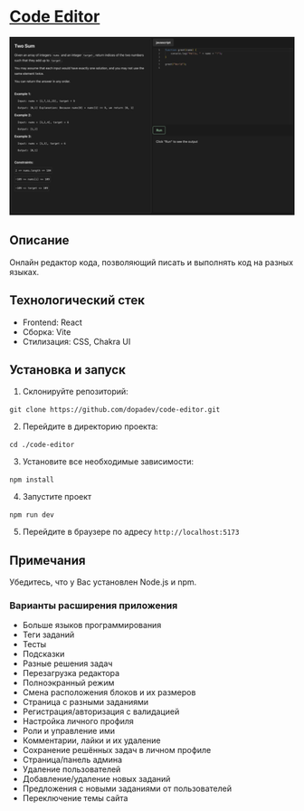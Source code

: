 # <a href="https://code-editor-2a054.web.app" target="_blank" rel="noreferrer">Code Editor</a>

![Code Editor preview](https://github.com/dopadev/code-editor/raw/main/preview/code-editor.png)

## Описание

Онлайн редактор кода, позволяющий писать и выполнять код на разных языках.

## Технологический стек

- Frontend: React
- Сборка: Vite
- Стилизация: CSS, Chakra UI

## Установка и запуск

1. Склонируйте репозиторий:

`git clone https://github.com/dopadev/code-editor.git`

2. Перейдите в директорию проекта:

`cd ./code-editor`

3. Установите все необходимые зависимости:

`npm install`

4. Запустите проект

`npm run dev`

5. Перейдите в браузере по адресу `http://localhost:5173`

## Примечания

Убедитесь, что у Вас установлен Node.js и npm.

### Варианты расширения приложения

- Больше языков программирования
- Теги заданий
- Тесты
- Подсказки
- Разные решения задач
- Перезагрузка редактора
- Полноэкранный режим
- Смена расположения блоков и их размеров
- Страница с разными заданиями
- Регистрация/авторизация с валидацией
- Настройка личного профиля
- Роли и управление ими
- Комментарии, лайки и их удаление
- Сохранение решённых задач в личном профиле
- Страница/панель админа
- Удаление пользователей
- Добавление/удаление новых заданий
- Предложения с новыми заданиями от пользователей
- Переключение темы сайта
